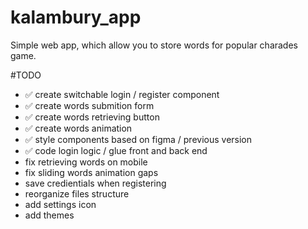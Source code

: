 # kalambury_app
Simple web app, which allow you to store words for popular charades game.

#TODO
- ✅	create switchable login / register component
- ✅ create words submition form
- ✅	create words retrieving button
- ✅	create words animation
- ✅	style components based on figma / previous version
- ✅	code login logic / glue front and back end
- fix retrieving words on mobile
- fix sliding words animation gaps
- save credientials when registering
- reorganize files structure
- add settings icon
- add themes